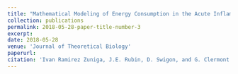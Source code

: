 ```yaml
---
title: "Mathematical Modeling of Energy Consumption in the Acute Inflammatory Response"
collection: publications
permalink: 2018-05-28-paper-title-number-3
excerpt: 
date: 2018-05-28
venue: 'Journal of Theoretical Biology'
paperurl: 
citation: 'Ivan Ramirez Zuniga, J.E. Rubin, D. Swigon, and G. Clermont. (2018). &quot;Mathematical Modeling of Energy Consumption in the Acute Inflammatory Response.&quot; <i>Journal of Theoretical Biology 1</i>. 1(1).'
---
```


